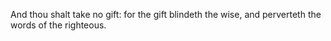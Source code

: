 And thou shalt take no gift: for the gift blindeth the wise, and perverteth the words of the righteous.
